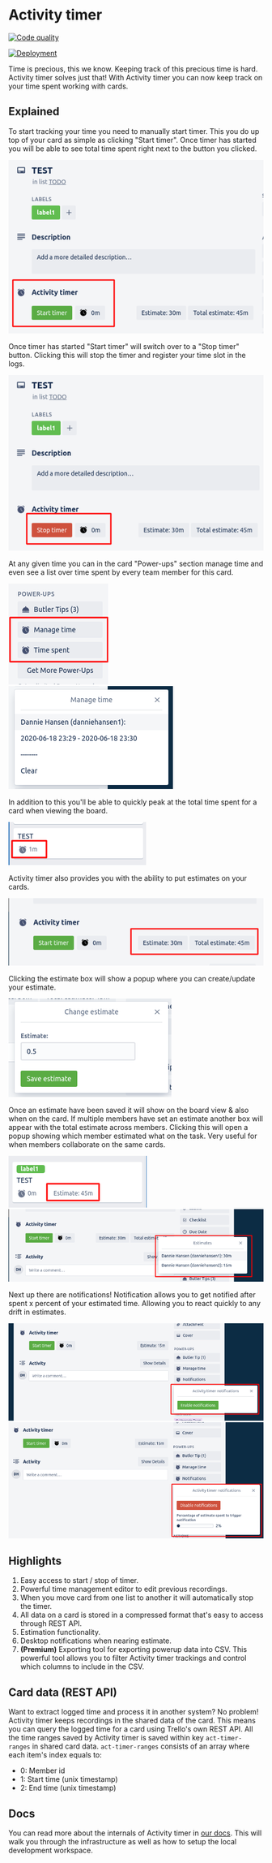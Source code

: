 # Activity timer

[![Code quality](https://github.com/danniehansen/activity-timer/actions/workflows/code_quality.yml/badge.svg?branch=master)](https://github.com/danniehansen/activity-timer/actions/workflows/code_quality.yml)

[![Deployment](https://github.com/danniehansen/activity-timer/actions/workflows/deploy_prod.yml/badge.svg?branch=master)](https://github.com/danniehansen/activity-timer/actions/workflows/deploy_prod.yml)

Time is precious, this we know. Keeping track of this precious time is hard. Activity timer solves just that! With Activity timer you can now keep track on your time spent working with cards.


## Explained

To start tracking your time you need to manually start timer. This you do up top of your card as simple as clicking "Start timer". Once timer has started you will be able to see total time spent right next to the button you clicked. 

![alt text](assets/screenshot1.png "Start timer & time spent")

Once timer has started "Start timer" will switch over to a "Stop timer" button. Clicking this will stop the timer and register your time slot in the logs.

![alt text](assets/screenshot2.png "Stop timer & time spent")

At any given time you can in the card "Power-ups" section manage time and even see a list over time spent by every team member for this card.

![alt text](assets/screenshot3.png "Clear data, manage time and time spent")
![alt text](assets/screenshot5.png "Manage time")

In addition to this you'll be able to quickly peak at the total time spent for a card when viewing the board.

![alt text](assets/screenshot4.png "Time spent")

Activity timer also provides you with the ability to put estimates on your cards.

![alt text](assets/screenshot7.png "Estimate")

Clicking the estimate box will show a popup where you can create/update your estimate.

![alt text](assets/screenshot10.png "Change estimate")

Once an estimate have been saved it will show on the board view & also when on the card. If multiple members have set an estimate another box will appear with the total estimate across members. Clicking this will open a popup showing which member estimated what on the task. Very useful for when members collaborate on the same cards.

![alt text](assets/screenshot9.png "Estimate")
![alt text](assets/screenshot8.png "Estimates")

Next up there are notifications! Notification allows you to get notified after spent x percent of your estimated time. Allowing you to react quickly to any drift in estimates.

![alt text](assets/screenshot11.png "Estimates")
![alt text](assets/screenshot12.png "Estimates")

## Highlights

1. Easy access to start / stop of timer.
2. Powerful time management editor to edit previous recordings.
3. When you move card from one list to another it will automatically stop the timer.
4. All data on a card is stored in a compressed format that's easy to access through REST API.
5. Estimation functionality.
6. Desktop notifications when nearing estimate.
7. **(Premium)** Exporting tool for exporting powerup data into CSV. This powerful tool allows you to filter Activity timer trackings and control which columns to include in the CSV.

## Card data (REST API)

Want to extract logged time and process it in another system? No problem! Activity timer keeps recordings in the shared data of the card. This means you can query the logged time for a card using Trello's own REST API. All the time ranges saved by Activity timer is saved within key `act-timer-ranges` in shared card data. `act-timer-ranges` consists of an array where each item's index equals to:

- 0: Member id
- 1: Start time (unix timestamp)
- 2: End time (unix timestamp)

## Docs
You can read more about the internals of Activity timer in [our docs](docs/README.md). This will walk you through the infrastructure as well as how to setup the local development workspace.